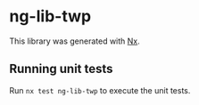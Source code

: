 # ng-lib-twp

This library was generated with [Nx](https://nx.dev).

## Running unit tests

Run `nx test ng-lib-twp` to execute the unit tests.
